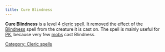 ```yaml
---
title: Cure Blindness
---
```


**Cure Blindness** is a level 4 [cleric](cleric "wikilink")
[spell](spell "wikilink"). It removed the effect of the
[Blindness](Blindness "wikilink") spell from the creature it is cast on.
The spell is mainly useful for [PK](PK "wikilink"), because very few
[mobs](mob "wikilink") cast Blindness.

[Category: Cleric spells](Category:_Cleric_spells "wikilink")